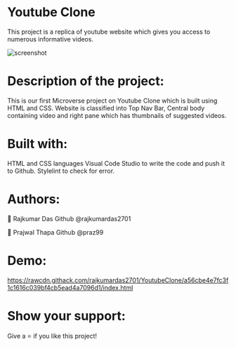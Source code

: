<h1>Youtube Clone</h1>
This project is a replica of youtube website which gives you access to numerous informative videos.

![screenshot](https://github.com/rajkumardas2701/YoutubeClone/blob/master/img/screenshot1.png)

Description of the project:
===========================
This is our first Microverse project on Youtube Clone which is built using HTML and CSS.
Website is classified into Top Nav Bar, Central body containing video and right pane which has thumbnails of suggested videos.

Built with:
============
HTML and CSS languages
Visual Code Studio to write the code and push it to Github.
Stylelint to check for error.

Authors:
=======
🤵 Rajkumar Das 
    Github @rajkumardas2701

🤵 Prajwal Thapa 
    Github @praz99

Demo:
=======
https://rawcdn.githack.com/rajkumardas2701/YoutubeClone/a56cbe4e7fc3f1c1616c039bf4cb5ead4a7096d1/index.html

Show your support:
====================
Give a ⭐️ if you like this project!
